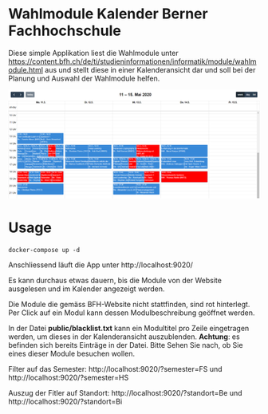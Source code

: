 # Wahlmodule Kalender Berner Fachhochschule
Diese simple Applikation liest die Wahlmodule unter https://content.bfh.ch/de/ti/studieninformationen/informatik/module/wahlmodule.html aus und stellt diese in einer Kalenderansicht dar und soll bei der Planung und Auswahl der Wahlmodule helfen.

![Preview](https://github.com/LukasSeglias/bfh-wahlmodule-calendar/raw/master/preview.PNG "Vorschau")

# Usage
```
docker-compose up -d
```

Anschliessend läuft die App unter http://localhost:9020/

Es kann durchaus etwas dauern, bis die Module von der Website ausgelesen und im Kalender angezeigt werden. 

Die Module die gemäss BFH-Website nicht stattfinden, sind rot hinterlegt. Per Click auf ein Modul kann dessen Modulbeschreibung geöffnet werden. 

In der Datei **public/blacklist.txt** kann ein Modultitel pro Zeile eingetragen werden, um dieses in der Kalenderansicht auszublenden. **Achtung**: es befinden sich bereits Einträge in der Datei. Bitte Sehen Sie nach, ob Sie eines dieser Module besuchen wollen. 

Filter auf das Semester: http://localhost:9020/?semester=FS und http://localhost:9020/?semester=HS

Auszug der Fitler auf Standort: http://localhost:9020/?standort=Be und http://localhost:9020/?standort=Bi

